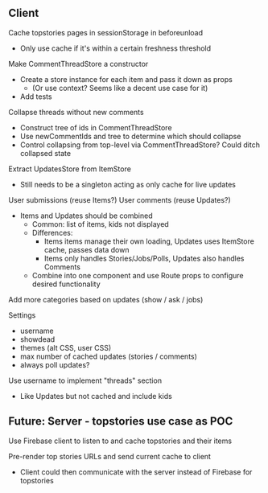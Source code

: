 ## Client

Cache topstories pages in sessionStorage in beforeunload
* Only use cache if it's within a certain freshness threshold

Make CommentThreadStore a constructor
* Create a store instance for each item and pass it down as props
  * (Or use context? Seems like a decent use case for it)
* Add tests

Collapse threads without new comments
* Construct tree of ids in CommentThreadStore
* Use newCommentIds and tree to determine which should collapse
* Control collapsing from top-level via CommentThreadStore? Could ditch collapsed state

Extract UpdatesStore from ItemStore
* Still needs to be a singleton acting as only cache for live updates

User submissions (reuse Items?)
User comments (reuse Updates?)
* Items and Updates should be combined
  * Common: list of items, kids not displayed
  * Differences:
    * Items items manage their own loading, Updates uses ItemStore cache, passes data down
    * Items only handles Stories/Jobs/Polls, Updates also handles Comments
  * Combine into one component and use Route props to configure desired functionality

Add more categories based on updates (show / ask / jobs)

Settings
* username
* showdead
* themes (alt CSS, user CSS)
* max number of cached updates (stories / comments)
* always poll updates?

Use username to implement "threads" section
* Like Updates but not cached and include kids

## Future: Server - topstories use case as POC

Use Firebase client to listen to and cache topstories and their items

Pre-render top stories URLs and send current cache to client
* Client could then communicate with the server instead of Firebase for topstories
